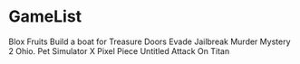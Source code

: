 # GameList
Blox Fruits
Build a boat for Treasure
Doors
Evade
Jailbreak
Murder Mystery 2
Ohio.
Pet Simulator X
Pixel Piece
Untitled Attack On Titan